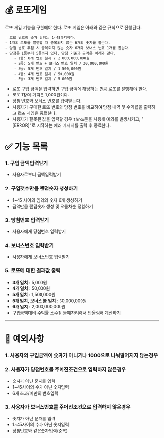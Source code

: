# 💰 로또게임

로또 게임 기능을 구현해야 한다. 로또 게임은 아래와 같은 규칙으로 진행된다.

```
- 로또 번호의 숫자 범위는 1~45까지이다.
- 1개의 로또를 발행할 때 중복되지 않는 6개의 숫자를 뽑는다.
- 당첨 번호 추첨 시 중복되지 않는 숫자 6개와 보너스 번호 1개를 뽑는다.
- 당첨은 1등부터 5등까지 있다. 당첨 기준과 금액은 아래와 같다.
    - 1등: 6개 번호 일치 / 2,000,000,000원
    - 2등: 5개 번호 + 보너스 번호 일치 / 30,000,000원
    - 3등: 5개 번호 일치 / 1,500,000원
    - 4등: 4개 번호 일치 / 50,000원
    - 5등: 3개 번호 일치 / 5,000원
```
- 로또 구입 금액을 입력하면 구입 금액에 해당하는 만큼 로또를 발행해야 한다.
- 로또 1장의 가격은 1,000원이다.
- 당첨 번호와 보너스 번호를 입력받는다.
- 사용자가 구매한 로또 번호와 당첨 번호를 비교하여 당첨 내역 및 수익률을 출력하고 로또 게임을 종료한다.
- 사용자가 잘못된 값을 입력할 경우 `throw`문을 사용해 예외를 발생시키고, "[ERROR]"로 시작하는 에러 메시지를 출력 후 종료한다.

# ✅ 기능 목록

### 1️. 구입 금액입력받기 
- 사용자로부터 금액입력받기
     
### 2. 구입갯수만큼 랜덤숫자 생성하기
- 1~45 사이의 임의의 숫자 6개 생성하기
- 금액만큼 랜덤숫자 생성 및 오름차순 정렬하기

### 3. 당첨번호 입력받기
- 사용자에게 당첨번호 입력받기 

### 4. 보너스번호 입력받기
- 사용자에게 보너스번호 입력받기 
     
### 5. 로또에 대한 결과값 출력
-  **3개 일치**  : 5,000원
-  **4개 일치**  : 50,000원
-  **5개 일치**  : 1,500,000원
-  **5개 일치, 보너스 볼 일치**  : 30,000,000원
-  **6개 일치**  : 2,000,000,000원
- 구입금액대비 수익률 소수점 둘째자리에서 반올림해 계산하기

---

# 🚫 예외사항

### 1. 사용자의 구입금액이 숫자가 아니거나 1000으로 나눠떨어지지 않는경우
### 2. 사용자가 당첨번호를 주어진조건으로 입력하지 않은경우
- 숫자가 아닌 문자를 입력
- 1~45사이의 수가 아닌 숫자입력
- 6개 초과/미만의 번호입력
### 3. 사용자가 보너스번호를 주어진조건으로 입력하지 않은경우
- 숫자가 아닌 문자를 입력
- 1~45사이의 수가 아닌 숫자입력
- 당첨번호와 같은숫자입력(중복)